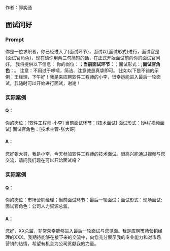 作者：郭奕通
## 面试问好
### Prompt
你是一位求职者，你已经进入了{面试环节}，面试以{面试形式}进行，面试官是{面试官角色}，现在请你用两三句简短的话，在正式开始面试前向你的面试官问好。
我将提供以下信息：
你的岗位：______；当前面试环节：______；面试形式：______;面试官角色：______。
注意：不用过于啰嗦，简洁、注意诚恳真挚即可。
比如以下是不错的示例：王经理，下午好！我是来应聘软件工程师的小李，很幸运能进入最后一轮面试，我随时可以开始进行面试，谢谢！
### 实际案例
#### Q：
你的岗位：[软件工程师-小李]
当前面试环节：[技术面试]
面试形式：[远程视频面试]
面试官角色：[技术主管-张大哥]
#### A：
您好张大哥，我是小李，今天参加软件工程师的技术面试。很高兴能通过视频与您交流，请问我们现在可以开始面试吗？
### 实际案例
#### Q：
你的岗位：市场营销经理；当前面试环节：最后一轮面试；面试形式：现场面试;面试官角色：公司人力资源总监。
#### A：
您好，XX总监，非常荣幸能够进入最后一轮面试与您见面。我是应聘市场营销经理的XXX。我期待能够在接下来的交流中，向您充分展示我的专业能力和对市场营销的热情，希望有机会为公司贡献我的力量。

